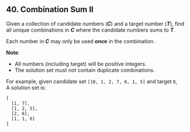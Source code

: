 ## 40. Combination Sum II

Given a collection of candidate numbers (***C***) and a target number (***T***), find all unique combinations in ***C*** where the candidate numbers sums to ***T***.

Each number in ***C*** may only be used **once** in the combination.

**Note**:
- All numbers (including target) will be positive integers.
- The solution set must not contain duplicate combinations.

For example, given candidate set `[10, 1, 2, 7, 6, 1, 5]` and target `8`,  
A solution set is:  
```
[
  [1, 7],
  [1, 2, 5],
  [2, 6],
  [1, 1, 6]
]
```
